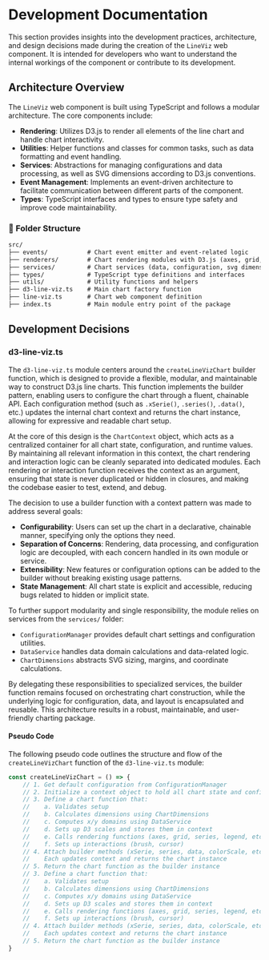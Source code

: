 # Development Documentation

This section provides insights into the development practices, architecture, and design decisions made during the creation of the `LineViz` web component. It is intended for developers who want to understand the internal workings of the component or contribute to its development.

## Architecture Overview

The `LineViz` web component is built using TypeScript and follows a modular architecture. The core components include:

- **Rendering**: Utilizes D3.js to render all elements of the line chart and handle chart interactivity.
- **Utilities**: Helper functions and classes for common tasks, such as data formatting and event handling.
- **Services**: Abstractions for managing configurations and data processing, as well as SVG dimensions according to D3.js conventions.
- **Event Management**: Implements an event-driven architecture to facilitate communication between different parts of the component.
- **Types**: TypeScript interfaces and types to ensure type safety and improve code maintainability.

### 📁 Folder Structure

```txt
src/
├── events/           # Chart event emitter and event-related logic
├── renderers/        # Chart rendering modules with D3.js (axes, grid, series, legend, cursor, brush, etc.)
├── services/         # Chart services (data, configuration, svg dimensions, etc.)
├── types/            # TypeScript type definitions and interfaces
├── utils/            # Utility functions and helpers
├── d3-line-viz.ts    # Main chart factory function
├── line-viz.ts       # Chart web component definition
├── index.ts          # Main module entry point of the package
```

## Development Decisions

### d3-line-viz.ts

The `d3-line-viz.ts` module centers around the `createLineVizChart` builder function, which is designed to provide a flexible, modular, and maintainable way to construct D3.js line charts. This function implements the builder pattern, enabling users to configure the chart through a fluent, chainable API. Each configuration method (such as `.xSerie()`, `.series()`, `.data()`, etc.) updates the internal chart context and returns the chart instance, allowing for expressive and readable chart setup.

At the core of this design is the `ChartContext` object, which acts as a centralized container for all chart state, configuration, and runtime values. By maintaining all relevant information in this context, the chart rendering and interaction logic can be cleanly separated into dedicated modules. Each rendering or interaction function receives the context as an argument, ensuring that state is never duplicated or hidden in closures, and making the codebase easier to test, extend, and debug.

The decision to use a builder function with a context pattern was made to address several goals:

- **Configurability**: Users can set up the chart in a declarative, chainable manner, specifying only the options they need.
- **Separation of Concerns**: Rendering, data processing, and configuration logic are decoupled, with each concern handled in its own module or service.
- **Extensibility**: New features or configuration options can be added to the builder without breaking existing usage patterns.
- **State Management**: All chart state is explicit and accessible, reducing bugs related to hidden or implicit state.

To further support modularity and single responsibility, the module relies on services from the `services/` folder:

- `ConfigurationManager` provides default chart settings and configuration utilities.
- `DataService` handles data domain calculations and data-related logic.
- `ChartDimensions` abstracts SVG sizing, margins, and coordinate calculations.

By delegating these responsibilities to specialized services, the builder function remains focused on orchestrating chart construction, while the underlying logic for configuration, data, and layout is encapsulated and reusable. This architecture results in a robust, maintainable, and user-friendly charting package.

#### Pseudo Code

The following pseudo code outlines the structure and flow of the `createLineVizChart` function of the `d3-line-viz.ts` module:

```ts
const createLineVizChart = () => {
	// 1. Get default configuration from ConfigurationManager
	// 2. Initialize a context object to hold all chart state and config
	// 3. Define a chart function that:
	//    a. Validates setup
	//    b. Calculates dimensions using ChartDimensions
	//    c. Computes x/y domains using DataService
	//    d. Sets up D3 scales and stores them in context
	//    e. Calls rendering functions (axes, grid, series, legend, etc.)
	//    f. Sets up interactions (brush, cursor)
	// 4. Attach builder methods (xSerie, series, data, colorScale, etc.)
	//    Each updates context and returns the chart instance
	// 5. Return the chart function as the builder instance
	// 3. Define a chart function that:
	//    a. Validates setup
	//    b. Calculates dimensions using ChartDimensions
	//    c. Computes x/y domains using DataService
	//    d. Sets up D3 scales and stores them in context
	//    e. Calls rendering functions (axes, grid, series, legend, etc.)
	//    f. Sets up interactions (brush, cursor)
	// 4. Attach builder methods (xSerie, series, data, colorScale, etc.)
	//    Each updates context and returns the chart instance
	// 5. Return the chart function as the builder instance
}
```
